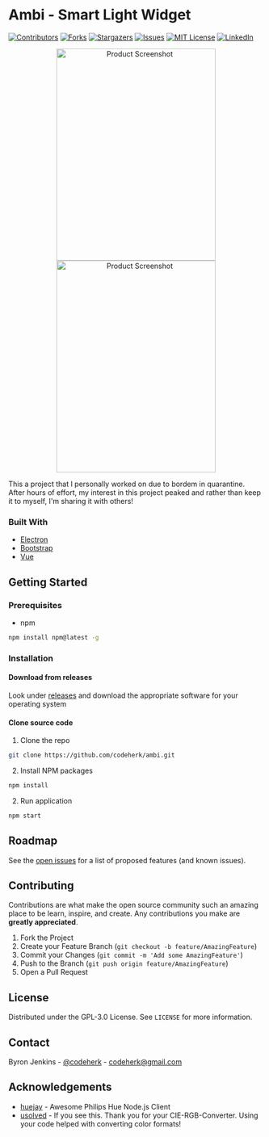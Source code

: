 <!--
*** Thanks for checking out this README Template. If you have a suggestion that would
*** make this better, please fork the repo and create a pull request or simply open
*** an issue with the tag "enhancement".
*** Thanks again! Now go create something AMAZING! :D
***
***
***
*** To avoid retyping too much info. Do a search and replace for the following:
*** codeherk, repo, twitter_handle, email
-->





<!-- PROJECT SHIELDS -->
<!--
*** I'm using markdown "reference style" links for readability.
*** Reference links are enclosed in brackets [ ] instead of parentheses ( ).
*** See the bottom of this document for the declaration of the reference variables
*** for contributors-url, forks-url, etc. This is an optional, concise syntax you may use.
*** https://www.markdownguide.org/basic-syntax/#reference-style-links
-->



<!-- PROJECT LOGO -->

# Ambi - Smart Light Widget
[![Contributors][contributors-shield]][contributors-url]
[![Forks][forks-shield]][forks-url]
[![Stargazers][stars-shield]][stars-url]
[![Issues][issues-shield]][issues-url]
[![MIT License][license-shield]][license-url]
[![LinkedIn][linkedin-shield]][linkedin-url]

 <div align="center">
    <img src="https://drive.google.com/uc?export=view&id=1vP2ezT5N2pmHGOlkdHyShWYJpyFvwp3e" alt="Product Screenshot" width="315" height="420" style="display: inline;">
    <img src="https://drive.google.com/uc?export=view&id=1ZAF_YtpMR3b0d6RTAkyOzkbre8-o0XYe" alt="Product Screenshot" width="315" height="420" style="display: inline;">
 </div>

<!-- ![Product Screenshot](https://drive.google.com/open?id=1vP2ezT5N2pmHGOlkdHyShWYJpyFvwp3e)
![Product Screenshot](https://drive.google.com/uc?export=view&id=1ZAF_YtpMR3b0d6RTAkyOzkbre8-o0XYe) -->
This a project that I personally worked on due to bordem in quarantine. After hours of effort, my interest in this project peaked and rather than keep it to myself, I'm sharing it with others!

### Built With

* [Electron]()
* [Bootstrap]()
* [Vue]()


<!-- GETTING STARTED -->
## Getting Started

### Prerequisites
* npm
```sh
npm install npm@latest -g
```

### Installation

#### Download from releases
Look under [releases]() and download the appropriate software for your operating system

#### Clone source code

1. Clone the repo
```sh
git clone https://github.com/codeherk/ambi.git
```
2. Install NPM packages
```sh
npm install
```
2. Run application
```sh
npm start
```





<!-- USAGE EXAMPLES -->
<!-- ## Usage

Use this space to show useful examples of how a project can be used. Additional screenshots, code examples and demos work well in this space. You may also link to more resources.
 -->




<!-- ROADMAP -->
## Roadmap

See the [open issues](https://github.com/codeherk/ambi/issues) for a list of proposed features (and known issues).



<!-- CONTRIBUTING -->
## Contributing

Contributions are what make the open source community such an amazing place to be learn, inspire, and create. Any contributions you make are **greatly appreciated**.

1. Fork the Project
2. Create your Feature Branch (`git checkout -b feature/AmazingFeature`)
3. Commit your Changes (`git commit -m 'Add some AmazingFeature'`)
4. Push to the Branch (`git push origin feature/AmazingFeature`)
5. Open a Pull Request



<!-- LICENSE -->
## License

Distributed under the GPL-3.0 License. See `LICENSE` for more information.



<!-- CONTACT -->
## Contact

Byron Jenkins - [@codeherk](https://twitter.com/codeherk) - codeherk@gmail.com



<!-- ACKNOWLEDGEMENTS -->
## Acknowledgements

* [huejay](https://github.com/sqmk/huejay) - Awesome Philips Hue Node.js Client
* [usolved](https://github.com/usolved) - If you see this. Thank you for your CIE-RGB-Converter. Using your code helped with converting color formats!

<!-- MARKDOWN LINKS & IMAGES -->
<!-- https://www.markdownguide.org/basic-syntax/#reference-style-links -->
[contributors-shield]: https://img.shields.io/github/contributors/codeherk/ambi.svg?style=flat-square
[contributors-url]: https://github.com/codeherk/ambi/graphs/contributors
[forks-shield]: https://img.shields.io/github/forks/codeherk/ambi.svg?style=flat-square
[forks-url]: https://github.com/codeherk/ambi/network/members
[stars-shield]: https://img.shields.io/github/stars/codeherk/ambi.svg?style=flat-square
[stars-url]: https://github.com/codeherk/ambi/stargazers
[issues-shield]: https://img.shields.io/github/issues/codeherk/ambi.svg?style=flat-square
[issues-url]: https://github.com/codeherk/ambi/issues
[license-shield]: https://img.shields.io/github/license/codeherk/ambi.svg?style=flat-square
[license-url]: https://github.com/codeherk/ambi/blob/master/LICENSE.txt
[linkedin-shield]: https://img.shields.io/badge/-LinkedIn-black.svg?style=flat-square&logo=linkedin&colorB=555
[linkedin-url]: https://linkedin.com/in/byron-jenkins
[product-screenshot]: images/screenshot.png
